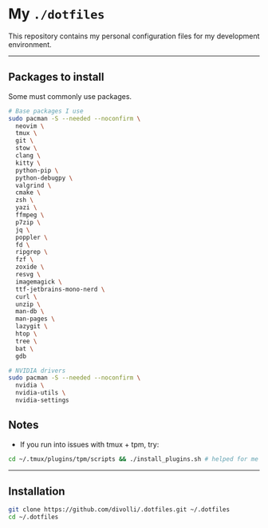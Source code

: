 # My `./dotfiles`

This repository contains my personal configuration files for my development environment.

---

## Packages to install

Some must commonly use packages.

```bash
# Base packages I use
sudo pacman -S --needed --noconfirm \
  neovim \
  tmux \
  git \
  stow \
  clang \
  kitty \
  python-pip \
  python-debugpy \
  valgrind \
  cmake \
  zsh \
  yazi \
  ffmpeg \
  p7zip \
  jq \
  poppler \
  fd \
  ripgrep \
  fzf \
  zoxide \
  resvg \
  imagemagick \
  ttf-jetbrains-mono-nerd \
  curl \
  unzip \
  man-db \
  man-pages \
  lazygit \
  htop \
  tree \
  bat \
  gdb

# NVIDIA drivers
sudo pacman -S --needed --noconfirm \
  nvidia \
  nvidia-utils \
  nvidia-settings

```

## Notes

- If you run into issues with tmux + tpm, try:

```bash
cd ~/.tmux/plugins/tpm/scripts && ./install_plugins.sh # helped for me
```

---

## Installation

```bash
git clone https://github.com/divolli/.dotfiles.git ~/.dotfiles
cd ~/.dotfiles
```
